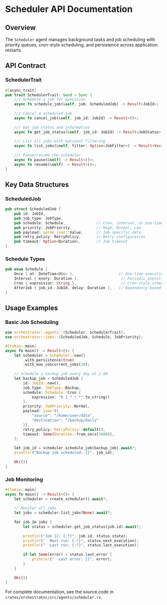 # Scheduler API Documentation

## Overview

The `Scheduler` agent manages background tasks and job scheduling with priority queues, cron-style scheduling, and persistence across application restarts.

## API Contract

### SchedulerTrait

```rust
#[async_trait]
pub trait SchedulerTrait: Send + Sync {
    /// Schedule a job for execution
    async fn schedule_job(&self, job: ScheduledJob) -> Result<JobId>;
    
    /// Cancel a scheduled job
    async fn cancel_job(&self, job_id: JobId) -> Result<()>;
    
    /// Get job status and information
    async fn get_job_status(&self, job_id: JobId) -> Result<JobStatus>;
    
    /// List all jobs with optional filtering
    async fn list_jobs(&self, filter: Option<JobFilter>) -> Result<Vec<JobInfo>>;
    
    /// Pause/resume the scheduler
    async fn pause(&self) -> Result<()>;
    async fn resume(&self) -> Result<()>;
}
```

## Key Data Structures

### ScheduledJob

```rust
pub struct ScheduledJob {
    pub id: JobId,
    pub job_type: JobType,
    pub schedule: Schedule,              // Cron, interval, or one-time
    pub priority: JobPriority,           // High, Normal, Low
    pub payload: serde_json::Value,      // Job-specific data
    pub retry_policy: RetryPolicy,       // Retry configuration
    pub timeout: Option<Duration>,       // Job timeout
}
```

### Schedule Types

```rust
pub enum Schedule {
    Once { at: DateTime<Utc> },                    // One-time execution
    Interval { every: Duration },                   // Periodic execution
    Cron { expression: String },                    // Cron-style scheduling
    AfterJob { job_id: JobId, delay: Duration },   // Dependency-based
}
```

## Usage Examples

### Basic Job Scheduling

```rust
use orchestrator::agents::{Scheduler, SchedulerTrait};
use orchestrator::jobs::{ScheduledJob, Schedule, JobPriority};

#[tokio::main]
async fn main() -> Result<()> {
    let scheduler = Scheduler::new()
        .with_persistence(true)
        .with_max_concurrent_jobs(10);
    
    // Schedule a backup job every day at 2 AM
    let backup_job = ScheduledJob {
        id: JobId::new(),
        job_type: JobType::Backup,
        schedule: Schedule::Cron { 
            expression: "0 2 * * *".to_string() 
        },
        priority: JobPriority::Normal,
        payload: json!({
            "source": "/home/user/data",
            "destination": "/backup/daily"
        }),
        retry_policy: RetryPolicy::default(),
        timeout: Some(Duration::from_secs(3600)),
    };
    
    let job_id = scheduler.schedule_job(backup_job).await?;
    println!("Backup job scheduled: {}", job_id);
    
    Ok(())
}
```

### Job Monitoring

```rust
#[tokio::main]
async fn main() -> Result<()> {
    let scheduler = create_scheduler().await?;
    
    // Monitor all jobs
    let jobs = scheduler.list_jobs(None).await?;
    
    for job in jobs {
        let status = scheduler.get_job_status(job.id).await?;
        
        println!("Job {}: {:?}", job.id, status.state);
        println!("  Next run: {:?}", status.next_execution);
        println!("  Last run: {:?}", status.last_execution);
        
        if let Some(error) = status.last_error {
            println!("  Last error: {}", error);
        }
    }
    
    Ok(())
}
```

For complete documentation, see the source code in `crates/orchestrator/src/agents/scheduler.rs`.